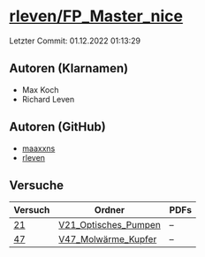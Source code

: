 # [rleven/FP_Master_nice](https://github.com/rleven/FP_Master_nice)

Letzter Commit: 01.12.2022 01:13:29

## Autoren (Klarnamen)
- Max Koch
- Richard Leven

## Autoren (GitHub)
- [maaxxns](https://github.com/maaxxns)
- [rleven](https://github.com/rleven)

## Versuche

|       Versuch        |                                              Ordner                                              |PDFs|
|----------------------|--------------------------------------------------------------------------------------------------|----|
|[21](../../versuch/21)|[V21_Optisches_Pumpen](https://github.com/rleven/FP_Master_nice/tree/main/V21_Optisches_Pumpen)   |–   |
|[47](../../versuch/47)|[V47_Molwärme_Kupfer](https://github.com/rleven/FP_Master_nice/tree/main/V47_Molw%C3%A4rme_Kupfer)|–   |
